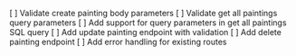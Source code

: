 [ ] Validate create painting body parameters
[ ] Validate get all paintings query parameters
[ ] Add support for query parameters in get all paintings SQL query
[ ] Add update painting endpoint with validation
[ ] Add delete painting endpoint
[ ] Add error handling for existing routes